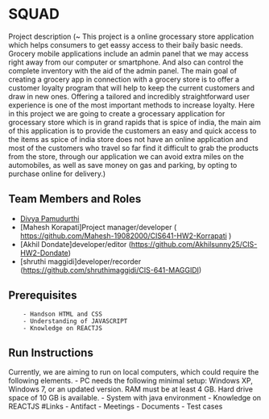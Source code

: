 # SQUAD

Project description (~ This project is a online grocessary store application which helps consumers to get eassy access to their baily basic needs. Grocery mobile applications include an admin panel that we may access right away from our computer or smartphone. And also can control the complete inventory with the aid of the admin panel. The main goal of creating a grocery app in connection with a grocery store is to offer a customer loyalty program that will help to keep the current customers and draw in new ones. Offering a tailored and incredibly straightforward user experience is one of the most important methods to increase loyalty. Here in this project we are going to create a grocessary application for grocessary store which is in grand rapids that is spice of india, the main aim of this application is to provide the customers an easy and quick access to the items as spice of india store does not have an online application and most of the customers who travel so far find it difficult to grab the products from the store, through our application we can avoid extra miles on the automobiles, as well as save money on gas and parking, by opting to purchase online for delivery.)

## Team Members and Roles
* [Divya Pamudurthi](https://github.com/divya8317/CIS641-HW2--Pamudurthi-)
* [Mahesh Korapati]Project manager/developer ( https://github.com/Mahesh-19082000/CIS641-HW2-Korrapati )
* [Akhil Dondate]developer/editor (https://github.com/Akhilsunny25/CIS-HW2-Dondate)
* [shruthi maggidi]developer/recorder (https://github.com/shruthimaggidi/CIS-641-MAGGIDI)

## Prerequisites
        - Handson HTML and CSS
        - Understanding of JAVASCRIPT
        - Knowledge on REACTJS

## Run Instructions
Currently, we are aiming to run on local computers, which could require the following elements.
        - PC needs the following minimal setup: Windows XP, Windows 7, or an updated version.    RAM must be at least 4 GB. Hard drive space of 10 GB is available.
        - System with java environment
        - Knowledge on REACTJS
#Links
        - Antifact
        - Meetings
        - Documents
        - Test cases

